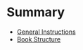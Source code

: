 # Summary

* [General Instructions](general_instructions.md)
* [Book Structure](book_structure.md)

